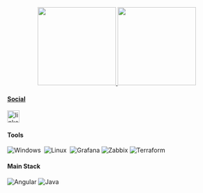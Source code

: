   <div align="center">
  <a href="https://github.com/carlossfb">
  <img height="180em" src="https://github-readme-stats.vercel.app/api?username=carlossfb&count_private=true&show_icons=true&theme=default&rank_icon=github"/>
  <img height="180em" src="https://github-readme-stats.vercel.app/api/top-langs/?username=carlossfb&langs_count=7&theme=default&layout=compact"/>
</div>
  
<!--  
<div align="center"><br>
  <img src="https://cdn.jsdelivr.net/gh/devicons/devicon/icons/spring/spring-original.svg" width='60em'/>
  <img src="https://cdn.jsdelivr.net/gh/devicons/devicon/icons/java/java-original.svg" width='70em' />
  <img src="https://cdn.jsdelivr.net/gh/devicons/devicon/icons/postgresql/postgresql-original.svg" width='60em' />
  <img src="https://cdn.jsdelivr.net/gh/devicons/devicon/icons/linux/linux-original.svg" width='60em' />
  <img src="https://cdn.jsdelivr.net/gh/devicons/devicon/icons/heroku/heroku-plain.svg" width='60em' />
  <img src="https://cdn.jsdelivr.net/gh/devicons/devicon/icons/docker/docker-original.svg" width='80em'/>        
  <img src="https://cdn.jsdelivr.net/gh/devicons/devicon/icons/docker/docker-original-wordmark.svg" width='80em'/>
</div>
-->
#### Social

  <a href="https://www.linkedin.com/in/carlossfb/" target="_blank">
    <img src="https://img.shields.io/static/v1?message=LinkedIn&logo=linkedin&label=&color=4c89f8&logoColor=white&labelColor=&style=for-the-badge" height="28" alt="linkedin"  />
  </a>
  
#### Tools

![Windows](https://img.shields.io/badge/-Windows-0D1117?style=for-the-badge&logo=windows&labelColor=0D1117)&nbsp;
![Linux](https://img.shields.io/badge/-Linux-0D1117?style=for-the-badge&logo=linux&labelColor=0D1117)&nbsp;
![Grafana](https://img.shields.io/badge/Grafana-000?style=for-the-badge&logo=Grafana)
![Zabbix](https://img.shields.io/badge/Zabbix-000?style=for-the-badge)
![Terraform](https://img.shields.io/badge/Terraform-000?style=for-the-badge&logo=terraform&)

#### Main Stack

![Angular](https://img.shields.io/badge/Angular-000?style=for-the-badge&logo=angular)
![Java](https://img.shields.io/badge/Java-Spring-4c89f8?style=for-the-badge&labelColor=000)



<!--![snake gif](https://github.com/carlossfb/carlossfb/blob/output/github-contribution-grid-snake.svg) -->

